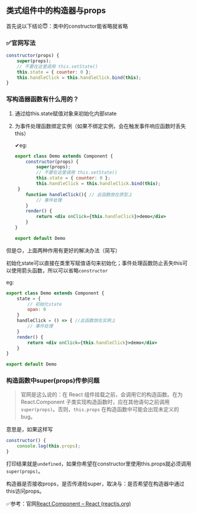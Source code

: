 ## 类式组件中的构造器与props

首先说以下结论😇：类中的constructor能省略就省略

### ✅官网写法

```js
constructor(props) {
    super(props);
    // 不要在这里调用 this.setState()
    this.state = { counter: 0 };
    this.handleClick = this.handleClick.bind(this);
}
```

### 写构造器函数有什么用的？

1. 通过给this.state赋值对象来初始化内部state

2. 为事件处理函数绑定实例（如果不绑定实例，会在触发事件响应函数时丢失this）

   ✔eg:

   ```jsx
   export class Demo extends Component {
       constructor(props) {
           super(props);
           // 不要在这里调用 this.setState()
           this.state = { counter: 0 };
           this.handleClick = this.handleClick.bind(this);
   	}
       function handleClick(){ // 此函数放在原型上
           // 事件处理
       }
       render() {
           return <div onClick={this.handleClick}>demo</div>
       }
   }
   
   export default Demo
   ```

但是😊，上面两种作用有更好的解决办法（简写）

初始化state可以直接在类里写赋值语句来初始化；事件处理函数防止丢失this可以使用箭头函数，所以可以省略`constructor`

eg:

```jsx
export class Demo extends Component {
    state = {
        // 初始化state
        opan: 0
    }
    handleClick = () => { //此函数放在实例上
        // 事件处理
    }
    render() {
        return <div onClick={this.handleClick}>demo</div>
    }
}

export default Demo
```

### 构造函数中super(props)传参问题

> 官网是这么说的：在 React 组件挂载之前，会调用它的构造函数。在为 React.Component 子类实现构造函数时，应在其他语句之前调用 `super(props)`。否则，`this.props` 在构造函数中可能会出现未定义的 bug。

意思是，如果这样写

```js
constructor() {
    console.log(this.props);
}
```

打印结果就是`undefined`，如果你希望在constructor里使用this.props就必须调用 `super(props)`。

构造器是否接收props，是否传递给super，取决与：是否希望在构造器中通过this访问props。

✅参考：官网[React.Component – React (reactjs.org)](https://zh-hans.reactjs.org/docs/react-component.html#constructor)











